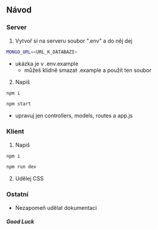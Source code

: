 ## Návod

### Server

1. Vytvoř si na serveru soubor ".env" a do něj dej

```bash
MONGO_URL=<URL_K_DATABAZI>
```

- ukázka je v .env.example
  - můžeš klidně smazat .example a použít ten soubor

2. Napiš

```bash
npm i
```
```bash
npm start
```

- upravuj jen controllers, models, routes a app.js

### Klient

1. Napiš

```bash
npm i
```
```bash
npm run dev
```

2. Udělej CSS

### Ostatní

- Nezapomeň udělat dokumentaci

##### Good Luck
